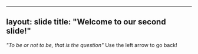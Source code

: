 ------
layout: slide
title: "Welcome to our second slide!"
-----
*"To be or not to be, that is the question"*
Use the left arrow to go back!

